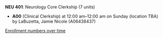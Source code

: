 **NEU 401**: Neurology Core Clerkship (7 units)

- **A00** (Clinical Clerkship) at 12:00 am–12:00 am on Sunday (location TBA) by LaBuzetta, Jamie Nicole (A06438437)

[Enrollment numbers over time](./NEU401.tsv)
